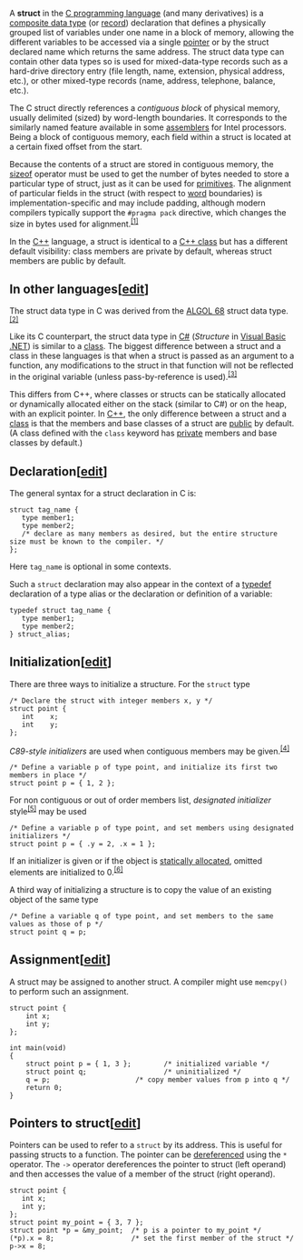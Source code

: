 A **struct** in the [C programming language](https://en.wikipedia.org/wiki/C_programming_language "C programming language") (and many derivatives) is a [composite data type](https://en.wikipedia.org/wiki/Composite_data_type "Composite data type") (or [record](https://en.wikipedia.org/wiki/Record_(computer_science) "Record (computer science)")) declaration that defines a physically grouped list of variables under one name in a block of memory, allowing the different variables to be accessed via a single [pointer](https://en.wikipedia.org/wiki/Pointer_(computer_programming) "Pointer (computer programming)") or by the struct declared name which returns the same address. The struct data type can contain other data types so is used for mixed-data-type records such as a hard-drive directory entry (file length, name, extension, physical address, etc.), or other mixed-type records (name, address, telephone, balance, etc.).

The C struct directly references a _contiguous block_ of physical memory, usually delimited (sized) by word-length boundaries. It corresponds to the similarly named feature available in some [assemblers](https://en.wikipedia.org/wiki/Assembly_language "Assembly language") for Intel processors. Being a block of contiguous memory, each field within a struct is located at a certain fixed offset from the start.

Because the contents of a struct are stored in contiguous memory, the [sizeof](https://en.wikipedia.org/wiki/Sizeof "Sizeof") operator must be used to get the number of bytes needed to store a particular type of struct, just as it can be used for [primitives](https://en.wikipedia.org/wiki/Primitive_data_type "Primitive data type"). The alignment of particular fields in the struct (with respect to [word](https://en.wikipedia.org/wiki/Word_(computer_architecture) "Word (computer architecture)") boundaries) is implementation-specific and may include padding, although modern compilers typically support the `#pragma pack` directive, which changes the size in bytes used for alignment.<sup id="cite_ref-1" class="reference"><a href="https://en.wikipedia.org/wiki/Struct_(C_programming_language)#cite_note-1">[1]</a></sup>

In the [C++](https://en.wikipedia.org/wiki/C%2B%2B "C++") language, a struct is identical to a [C++ class](https://en.wikipedia.org/wiki/C%2B%2B_classes "C++ classes") but has a different default visibility: class members are private by default, whereas struct members are public by default.

## In other languages\[[edit](https://en.wikipedia.org/w/index.php?title=Struct_(C_programming_language)&action=edit&section=1 "Edit section: In other languages")\]

The struct data type in C was derived from the [ALGOL 68](https://en.wikipedia.org/wiki/ALGOL_68 "ALGOL 68") struct data type.<sup id="cite_ref-sigplan_2-0" class="reference"><a href="https://en.wikipedia.org/wiki/Struct_(C_programming_language)#cite_note-sigplan-2">[2]</a></sup>

Like its C counterpart, the struct data type in [C#](https://en.wikipedia.org/wiki/C_Sharp_(programming_language) "C Sharp (programming language)") (_Structure_ in [Visual Basic .NET](https://en.wikipedia.org/wiki/Visual_Basic_.NET "Visual Basic .NET")) is similar to a [class](https://en.wikipedia.org/wiki/Class_(computer_programming) "Class (computer programming)"). The biggest difference between a struct and a class in these languages is that when a struct is passed as an argument to a function, any modifications to the struct in that function will not be reflected in the original variable (unless pass-by-reference is used).<sup id="cite_ref-3" class="reference"><a href="https://en.wikipedia.org/wiki/Struct_(C_programming_language)#cite_note-3">[3]</a></sup>

This differs from C++, where classes or structs can be statically allocated or dynamically allocated either on the stack (similar to C#) or on the heap, with an explicit pointer. In [C++](https://en.wikipedia.org/wiki/C%2B%2B "C++"), the only difference between a struct and a [class](https://en.wikipedia.org/wiki/C%2B%2B_classes "C++ classes") is that the members and base classes of a struct are [public](https://en.wikipedia.org/wiki/Access_modifiers "Access modifiers") by default. (A class defined with the `class` keyword has [private](https://en.wikipedia.org/wiki/Access_modifiers "Access modifiers") members and base classes by default.)

## Declaration\[[edit](https://en.wikipedia.org/w/index.php?title=Struct_(C_programming_language)&action=edit&section=2 "Edit section: Declaration")\]

The general syntax for a struct declaration in C is:

```
struct tag_name {
   type member1;
   type member2;
   /* declare as many members as desired, but the entire structure size must be known to the compiler. */
};

```

Here `tag_name` is optional in some contexts.

Such a `struct` declaration may also appear in the context of a [typedef](https://en.wikipedia.org/wiki/Typedef "Typedef") declaration of a type alias or the declaration or definition of a variable:

```
typedef struct tag_name {
   type member1;
   type member2;
} struct_alias;

```

## Initialization\[[edit](https://en.wikipedia.org/w/index.php?title=Struct_(C_programming_language)&action=edit&section=3 "Edit section: Initialization")\]

There are three ways to initialize a structure. For the `struct` type

```
/* Declare the struct with integer members x, y */
struct point {
   int    x;
   int    y;
};

```

_C89-style initializers_ are used when contiguous members may be given.<sup id="cite_ref-4" class="reference"><a href="https://en.wikipedia.org/wiki/Struct_(C_programming_language)#cite_note-4">[4]</a></sup>

```
/* Define a variable p of type point, and initialize its first two members in place */
struct point p = { 1, 2 };

```

For non contiguous or out of order members list, _designated initializer_ style<sup id="cite_ref-5" class="reference"><a href="https://en.wikipedia.org/wiki/Struct_(C_programming_language)#cite_note-5">[5]</a></sup> may be used

```
/* Define a variable p of type point, and set members using designated initializers */
struct point p = { .y = 2, .x = 1 };

```

If an initializer is given or if the object is [statically allocated](https://en.wikipedia.org/wiki/Static_memory_allocation "Static memory allocation"), omitted elements are initialized to 0.<sup id="cite_ref-6" class="reference"><a href="https://en.wikipedia.org/wiki/Struct_(C_programming_language)#cite_note-6">[6]</a></sup>

A third way of initializing a structure is to copy the value of an existing object of the same type

```
/* Define a variable q of type point, and set members to the same values as those of p */
struct point q = p;

```

## Assignment\[[edit](https://en.wikipedia.org/w/index.php?title=Struct_(C_programming_language)&action=edit&section=4 "Edit section: Assignment")\]

A struct may be assigned to another struct. A compiler might use `memcpy()` to perform such an assignment.

```
struct point {
    int x;
    int y;
};

int main(void)
{
    struct point p = { 1, 3 };        /* initialized variable */
    struct point q;                   /* uninitialized */
    q = p;                     /* copy member values from p into q */
    return 0;
}

```

## Pointers to struct\[[edit](https://en.wikipedia.org/w/index.php?title=Struct_(C_programming_language)&action=edit&section=5 "Edit section: Pointers to struct")\]

Pointers can be used to refer to a `struct` by its address. This is useful for passing structs to a function. The pointer can be [dereferenced](https://en.wikipedia.org/wiki/Dereference_operator "Dereference operator") using the `*` operator. The `->` operator dereferences the pointer to struct (left operand) and then accesses the value of a member of the struct (right operand).

```
struct point {
   int x;
   int y;
};
struct point my_point = { 3, 7 };
struct point *p = &my_point;  /* p is a pointer to my_point */
(*p).x = 8;                   /* set the first member of the struct */
p->x = 8; 
```
